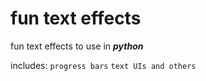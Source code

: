 # fun text effects
fun text effects to use in ***python***

includes: `progress bars` `text UIs and others`

